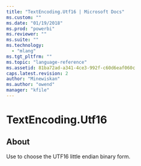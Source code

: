 ```yaml
---
title: "TextEncoding.Utf16 | Microsoft Docs"
ms.custom: ""
ms.date: "01/19/2018"
ms.prod: "powerbi"
ms.reviewer: ""
ms.suite: ""
ms.technology: 
  - "mlang"
ms.tgt_pltfrm: ""
ms.topic: "language-reference"
ms.assetid: 81ba72ad-a341-4ce3-992f-c60d6eaf060c
caps.latest.revision: 2
author: "Minewiskan"
ms.author: "owend"
manager: "kfile"
---
```

# TextEncoding.Utf16
## About
Use to choose the UTF16 little endian binary form.

